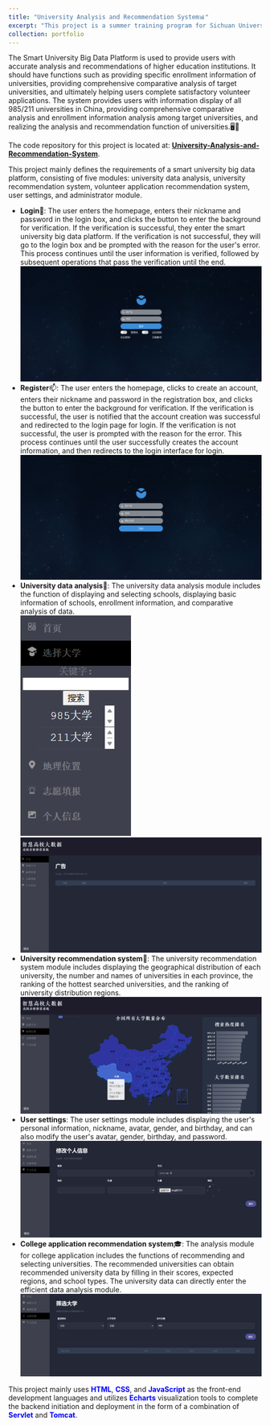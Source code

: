 ```yaml
---
title: "University Analysis and Recommendation System📊"
excerpt: "This project is a summer training program for Sichuan University in 2023, aimed at providing users with accurate analysis and recommendations of higher education institutions.<br/><img src='/images/structure.png'>"
collection: portfolio
---
```


The Smart University Big Data Platform is used to provide users with accurate analysis and recommendations of higher education institutions. It should have functions such as providing specific enrollment information of universities, providing comprehensive comparative analysis of target universities, and ultimately helping users complete satisfactory volunteer applications. The system provides users with information display of all 985/211 universities in China, providing comprehensive comparative analysis and enrollment information analysis among target universities, and realizing the analysis and recommendation function of universities.🖥️📶<br/>

The code repository for this project is located at: <a href="https://github.com/wubeizi/University-Analysis-and-Recommendation-System" target="_blank"><b>University-Analysis-and-Recommendation-System</b></a>.<br/>

This project mainly defines the requirements of a smart university big data platform, consisting of five modules: university data analysis, university recommendation system, volunteer application recommendation system, user settings, and administrator module.
- <b>Login</b>🔑: The user enters the homepage, enters their nickname and password in the login box, and clicks the button to enter the background for verification. If the verification is successful, they enter the smart university big data platform. If the verification is not successful, they will go to the login box and be prompted with the reason for the user's error. This process continues until the user information is verified, followed by subsequent operations that pass the verification until the end.<br/><img src='/images/UARS7.png'>
- <b>Register</b>📫️: The user enters the homepage, clicks to create an account, enters their nickname and password in the registration box, and clicks the button to enter the background for verification. If the verification is successful, the user is notified that the account creation was successful and redirected to the login page for login. If the verification is not successful, the user is prompted with the reason for the error. This process continues until the user successfully creates the account information, and then redirects to the login interface for login.<br/><img src='/images/UARS8.png'>
- <b>University data analysis</b>🔎: The university data analysis module includes the function of displaying and selecting schools, displaying basic information of schools, enrollment information, and comparative analysis of data.<br/><img src='/images/UARS2.png'><img src='/images/UARS1.png'>
- <b>University recommendation system</b>📘: The university recommendation system module includes displaying the geographical distribution of each university, the number and names of universities in each province, the ranking of the hottest searched universities, and the ranking of university distribution regions.<br/><img src='/images/UARS3.png'>
- <b>User settings</b>: The user settings module includes displaying the user's personal information, nickname, avatar, gender, and birthday, and can also modify the user's avatar, gender, birthday, and password.<br/><img src='/images/UARS6.png'>
- <b>College application recommendation system</b>🎓️: The analysis module for college application includes the functions of recommending and selecting universities. The recommended universities can obtain recommended university data by filling in their scores, expected regions, and school types. The university data can directly enter the efficient data analysis module.<br/><img src='/images/UARS5.png'>

This project mainly uses <font color=blue><b>HTML</b></font>, <font color=blue><b>CSS</b></font>, and <font color=blue><b>JavaScript</b></font> as the front-end development languages and utilizes <font color=blue><b>Echarts</b></font> visualization tools to complete the backend initiation and deployment in the form of a combination of <font color=blue><b>Servlet</b></font> and <font color=blue><b>Tomcat</b></font>.
